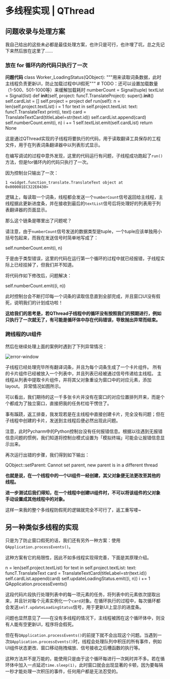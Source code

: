 # 多线程实现 | QThread

## 问题收录与处理方案

<note>
我自己给出的这些未必都是最佳处理方案，也许只是可行，也许埋了坑，总之先记下来然后放在这里了……
</note>

### 放在 for 循环内的代码只执行了一次

**问题代码**
<code-block lang="python">
class Worker_LoadingStatus(QObject):
    """用来读取词条数据，此时主线程负责更新UI，防止加载过程中UI假死"""
    # TODO：还可以设置加载数量（1-500、501-1000等）来缓解加载耗时
    numberCount = Signal(tuple)
    textList = Signal(list)
    def __init__(self, project: funcT.TranslateProject):
        super().__init__()
        self.cardList = []
        self.project = project
    def run(self):
        n = len(self.project.textList)
        i = 1
        for text in self.project.textList:
            text: funcT.TranslateText
            print(i, text)
            card = TranslateTextCard(titleLabel=str(text.id))
            self.cardList.append(card)
            self.numberCount.emit(i, n)
            i += 1
        self.textList.emit(self.cardList)
        return None
</code-block>

这是通过QThread实现的子线程将要执行的代码，用于读取翻译工具保存的工程文件，用于在列表词条翻译器中以列表形式显示。

在编写调试的过程中意外发现，这里的代码运行有问题，子线程成功跑起了`run()`方法，但是for循环内的代码只执行了一次。

因为控制台只输出了一次：

    1 <widget.function_translate.TranslateText object at 0x000001EC322E0430>

逻辑上，每读取一个词条，线程都会发送一个`numberCount`信号返回给主线程，主线程据此更新进度条，并在接收到最后的`textList`信号后将处理好的列表用于列表翻译器的页面显示。

那么这个链条是哪里出了问题呢？

请注意，由于`numberCount`信号发送的数据类型是tuple，一个tuple应该单独用小括号包起来，而我在发送信号时简单地写成了：

<code-block lang="python">self.numberCount.emit(i, n)</code-block>

于是由于类型错误，这里的代码在运行第一个循环的过程中就已经报错，子线程实际上已经挂掉了，但我们并不知道。

将代码作如下修改后，问题解决：

<code-block lang="python">self.numberCount.emit((i, n))</code-block>

此时控制台会不断打印每一个词条的读取信息直到全部完成，并且窗口UI没有假死，说明我们的计划成功啦！

**这给我们的思考是，若QThread子线程中的循环没有按照我们的预期进行，例如只执行了一次就无了，有可能是循环体中存在代码错误，导致抛出异常而结束。**

### 跨线程的UI组件

然后在继续处理上面的案例时遇到了下列异常情况：

![error-window](error-window.png)

<procedure title="问题复现">
<step>
子线程已经处理完毕所有翻译词条，并且为每个词条生成了一个卡片组件。
</step>
<step>
所有的卡片组件已经被放入一个列表中，并且列表已经被通过信号传递给主线程。
</step>
<step>
主线程从列表中提取卡片组件，并将其父对象重设为窗口中的对应元素，添加layout。
</step>
<step>
异常情况如图所示。
</step>
</procedure>

可以看出，我们期待的这一千多张卡片并没有在窗口的对应位置排列开来，而是个个都成为了独立窗口，直接把我的任务栏给干愣住了。

事有蹊跷，返工排查，我发现若是在主线程中直接创建卡片，完全没有问题；但在子线程中创建的卡片，发送到主线程后便必然出现此问题。

注意，此时Pycharm中的Python控制台没有任何报错信息。根据以往遇到无报错信息问题的惯例，我们知道将控制台模式设置为「模拟终端」可能会让报错信息显示出来。

再次运行出错的步骤，我们得到如下输出：

<code-block>
QObject::setParent: Cannot set parent, new parent is in a different thread
</code-block>

**也就是说，在一个线程中的一个UI组件一经创建，其父对象便无法更改至其他的线程。**

**进一步测试后我们得知，在一个线程中创建UI组件时，不可以将该组件的父对象手动设置成其他线程中的对象。**

这样一来我的整个多线程防假死的逻辑就完全不可行了，返工重写喽~

## 另一种类似多线程的实现

只是为了防止窗口假死的话，我们还有另外一种方案：使用`QApplication.processEvents()`。

这种方案有它的局限性，因此不如多线程实现得完善，下面是其原理介绍。

<code-block lang="python">
n = len(self.project.textList)
for text in self.project.textList:
    text: funcT.TranslateText
    card = TranslateTextCard(titleLabel=str(text.id))
    self.cardList.append(card)
    self.updateLoadingStatus.emit((i, n))
    i += 1
    QApplication.processEvents()
</code-block>

这段代码片段执行处理列表中的每一项元素的任务，将列表中的元素依次提取出来，并且针对每个元素实例化一个`card`对象。在循环执行的过程中，每次循环都会发送`self.updateLoadingStatus`信号，用于更新UI上显示的进度条。

问题也显然意见了——在没有多线程的情况下，主线程被困在这个循环体中，则没有人能有空更新UI，程序将会假死。

但在有`QApplication.processEvents()`的前提下就不会出现这个问题。当遇到一次`QApplication.processEvents()`时，线程会处理队列中积压的所有事件，例如UI组件状态更改、窗口移动拖拽缩放、信号接收之后槽函数的执行等。

这种方法并不是万能的，能使用只是由于这个循环每进行一次耗时并不多。若在循环体中加入一点延迟`time.sleep(1)`，此时窗口就会出现显著的卡顿，因为要每隔一秒才能处理一次积压的事件，任何用户都是无法忍受的。
